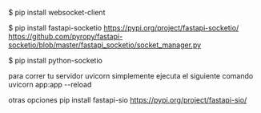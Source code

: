 $ pip install websocket-client

$ pip install fastapi-socketio
https://pypi.org/project/fastapi-socketio/
https://github.com/pyropy/fastapi-socketio/blob/master/fastapi_socketio/socket_manager.py


$ pip install python-socketio

para correr tu servidor uvicorn simplemente ejecuta el siguiente comando
uvicorn app:app --reload 



otras opciones
pip install fastapi-sio
https://pypi.org/project/fastapi-sio/